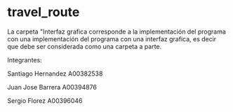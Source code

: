 # travel_route

La carpeta "Interfaz grafica corresponde a la implementación del programa con una implementación del programa con una interfaz grafica, es decir que debe ser considerada como una carpeta a parte.


Integrantes:

Santiago Hernandez A00382538  

Juan Jose Barrera A00394876

Sergio Florez A00396046
